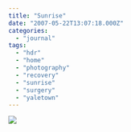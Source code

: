 ```yaml
---
title: "Sunrise"
date: "2007-05-22T13:07:18.000Z"
categories: 
  - "journal"
tags: 
  - "hdr"
  - "home"
  - "photography"
  - "recovery"
  - "sunrise"
  - "surgery"
  - "yaletown"
---
```


![](http://farm1.static.flickr.com/190/509301344_8feafb757f.jpg?v=0)
